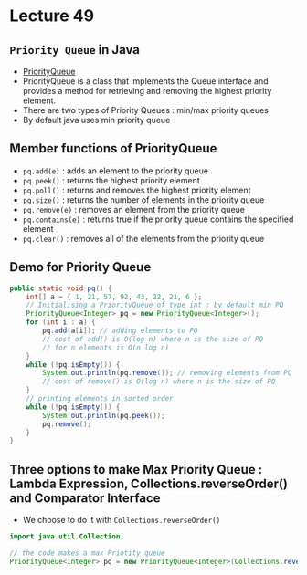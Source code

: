# Lecture 49

## `Priority Queue` in Java

- [PriorityQueue](https://docs.oracle.com/javase/7/docs/api/java/util/PriorityQueue.html)
- PriorityQueue is a class that implements the Queue interface and provides a method for retrieving and removing the highest priority element.
- There are two types of Priority Queues : min/max priority queues
- By default java uses min priority queue

## Member functions of PriorityQueue

- `pq.add(e)` : adds an element to the priority queue
- `pq.peek()` : returns the highest priority element
- `pq.poll()` : returns and removes the highest priority element
- `pq.size()` : returns the number of elements in the priority queue
- `pq.remove(e)` : removes an element from the priority queue
- `pq.contains(e)` : returns true if the priority queue contains the specified element
- `pq.clear()` : removes all of the elements from the priority queue

## Demo for Priority Queue

```java
public static void pq() {
    int[] a = { 1, 21, 57, 92, 43, 22, 21, 6 };
    // Initialising a PriorityQueue of type int : by default min PQ
    PriorityQueue<Integer> pq = new PriorityQueue<Integer>();
    for (int i : a) {
        pq.add(a[i]); // adding elements to PQ
        // cost of add() is O(log n) where n is the size of PQ
        // for n elements is O(n log n)
    }
    while (!pq.isEmpty()) {
        System.out.println(pq.remove()); // removing elements from PQ
        // cost of remove() is O(log n) where n is the size of PQ
    }
    // printing elements in sorted order
    while (!pq.isEmpty()) {
        System.out.println(pq.peek());
        pq.remove();
    }
}
```

## Three options to make Max Priority Queue : Lambda Expression, Collections.reverseOrder() and Comparator Interface

- We choose to do it with `Collections.reverseOrder()`

```java
import java.util.Collection;

// the code makes a max Priotity queue
PriorityQueue<Integer> pq = new PriorityQueue<Integer>(Collections.reverseOrder());
```



